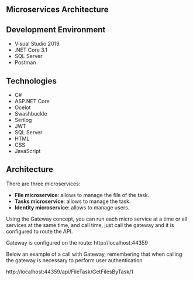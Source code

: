 

## Microservices Architecture

## Development Environment

- Visual Studio 2019
- .NET Core 3.1
- SQL Server
- Postman

## Technologies

- C#
- ASP.NET Core
- Ocelot
- Swashbuckle
- Serilog
- JWT
- SQL Server
- HTML
- CSS
- JavaScript

## Architecture

There are three microservices:

- **File microservice**: allows to manage the file of the task.
- **Tasks microservice**: allows to manage the task.
- **Identity microservice**: allows to manage users.

Using the Gateway concept, you can run each micro service at a time or all services at the same time, and call time, just call the gateway and it is configured to route the API.

Gateway is configured on the route: http://localhost:44359

Below an example of a call with Gateway, remembering that when calling the gateway is necessary to perform user authentication

http://localhost:44359/api/FileTask/GetFilesByTask/1
